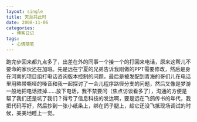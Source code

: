 ```yaml
---
layout: single
title: 天涯共此时
date: 2008-11-06
categories:
  - 博客日记
tags:
  - 心情随笔
---
```


跑完步回来都九点多了，出差在外的同事一个接一个的打回来电话，原来这帮儿不要命的家伙还在加班。先是远在宁夏的兄弟告诉我刚做的PPT需要修改，然后是身在河南的项目组打电话咨询版本控制的问题，最后是被发配到青海的哥们儿在电话里用略带嘶哑的嗓音和我一起探讨了一会儿程序路径分支的问题，然后又像是梦游一般地把电话挂掉......放下电话，我不禁要问（焦点访谈看多了），沟通的方便是帮了我们还是坑了我们？得亏了信息科技的发达啊，要是远在飞鸽传书的年代，我把代码写好，然后抄到一张小纸条上，绑在鸽子腿上，趁它还没飞抵现场调试的时候，美美地睡上一觉。
